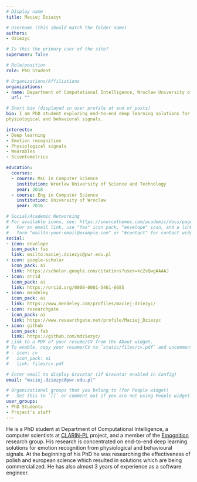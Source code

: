 ```yaml
---
# Display name
title: Maciej Dzieżyc

# Username (this should match the folder name)
authors:
- dziezyc

# Is this the primary user of the site?
superuser: false

# Role/position
role: PhD Student

# Organizations/Affiliations
organizations:
- name: Department of Computational Intelligence, Wroclaw University of Science and Technology
  url: ""

# Short bio (displayed in user profile at end of posts)
bio: I am PhD student exploring end-to-end deep learning solutions for emotion recognition from 
physiological and behavioral signals. 

interests:
- Deep learning
- Emotion recognition
- Physiological signals
- Wearables
- Scientometrics

education:
  courses:
  - course: MsC in Computer Science
    institution: Wroclaw University of Science and Technology
    year: 2018
  - course: Eng in Computer Science
    institution: University of Wroclaw
    year: 2016

# Social/Academic Networking
# For available icons, see: https://sourcethemes.com/academic/docs/page-builder/#icons
#   For an email link, use "fas" icon pack, "envelope" icon, and a link in the
#   form "mailto:your-email@example.com" or "#contact" for contact widget.
social:
- icon: envelope
  icon_pack: fas
  link: mailto:maciej.dziezyc@pwr.edu.pl
- icon: google-scholar
  icon_pack: ai
  link: https://scholar.google.com/citations?user=kcZvQwgAAAAJ
- icon: orcid
  icon_pack: ai
  link: https://orcid.org/0000-0001-5461-6685
- icon: mendeley
  icon_pack: ai
  link: https://www.mendeley.com/profiles/maciej-dziezyc/
- icon: researchgate
  icon_pack: ai
  link: https://www.researchgate.net/profile/Maciej_Dziezyc
- icon: github
  icon_pack: fab
  link: https://github.com/mdziezyc/
# Link to a PDF of your resume/CV from the About widget.
# To enable, copy your resume/CV to `static/files/cv.pdf` and uncomment the lines below.
# - icon: cv
#   icon_pack: ai
#   link: files/cv.pdf

# Enter email to display Gravatar (if Gravatar enabled in Config)
email: "maciej.dziezyc@pwr.edu.pl"

# Organizational groups that you belong to (for People widget)
#   Set this to `[]` or comment out if you are not using People widget.
user_groups:
- PhD Students
- Project's staff
---
```

He is a PhD student at Department of Computational Intelligence, a computer scientists at
[CLARIN-PL](http://clarin-pl.eu) project, and a member of the [Emognition](https://emotions.pwr.edu.pl) research
group. His research is concentrated on end-to-end deep learning solutions
for emotion recognition from physiological and behavioural signals. At the beginning of his PhD he was
researching the effectiveness of polish and european science which resulted in solutions which are being commercialized.
He has also almost 3 years of experience as a software engineer.
